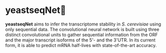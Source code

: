 # yeastseqNet🦠

**yeastseqNet** aims to infer the transcriptome stability in *S. cerevisiae* using only 
sequential data. The convolutional neural network is built using three distinct convolutional 
units to gather sequential information from the ORF and the major transcript isoforms of 
the 5'- and the 3'UTR. In its current form, it is able to predict mRNA half-lives with state-of-the-art accuracy.

